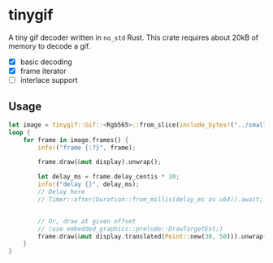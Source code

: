 # tinygif

A tiny gif decoder written in `no_std` Rust.
This crate requires about 20kB of memory to decode a gif.

- [x] basic decoding
- [x] frame iterator
- [ ] interlace support

## Usage

```rust
let image = tinygif::Gif::<Rgb565>::from_slice(include_bytes!("../small.gif")).unwrap();
loop {
    for frame in image.frames() {
        info!("frame {:?}", frame);

        frame.draw(&mut display).unwrap();

        let delay_ms = frame.delay_centis * 10;
        info!("delay {}", delay_ms);
        // Delay here
        // Timer::after(Duration::from_millis(delay_ms as u64)).await;


        // Or, draw at given offset
        // (use embedded_graphics::prelude::DrawTargetExt;)
        frame.draw(&mut display.translated(Point::new(30, 50))).unwrap();
    }
}
```

